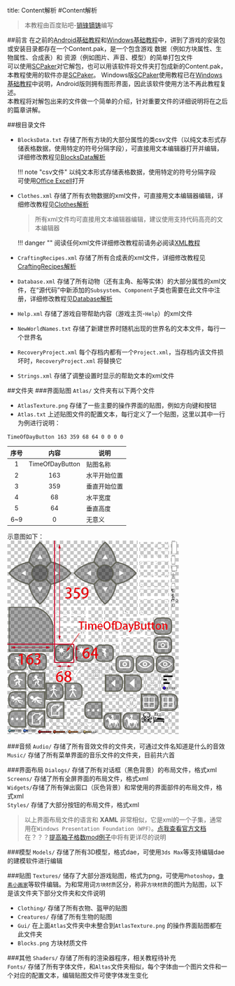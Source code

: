 title: Content解析
#Content解析

>本教程由百度贴吧-<a href="http://tieba.baidu.com/home/main/?un=销锋镝铸" target="_blank">销锋镝铸</a>编写  

##前言
在之前的[Android基础教程][1]和[Windows基础教程][2]中，讲到了游戏的安装包或安装目录都存在一个Content.pak，是一个包含游戏 数据（例如方块属性、生物属性、合成表）和 资源（例如图片、声音、模型）的简单打包文件  
可以使用[SCPaker][3]对它解包，也可以用该软件将文件夹打包成新的Content.pak，本教程使用的软件亦是[SCPaker][3]。  Windows版[SCPaker][3]使用教程已在[Windows基础教程][2]中说明，Android版则拥有图形界面，因此该软件使用方法不再此教程复述。  
本教程将对解包出来的文件做一个简单的介绍，针对重要文件的详细说明将在之后的篇章讲解。

##根目录文件

* `BlocksData.txt` 存储了所有方块的大部分属性的类csv文件（以纯文本形式存储表格数据，使用特定的符号分隔字段），可直接用文本编辑器打开并编辑，详细修改教程见[BlocksData解析][4]
  
    !!! note "csv文件"
        以纯文本形式存储表格数据，使用特定的符号分隔字段  
        可使用<a href="待补充" target="_blank">Office Excell</a>打开
      
* `Clothes.xml` 存储了所有衣物数据的xml文件，可直接用文本编辑器编辑，详细修改教程见[Clothes解析][5]

    >所有xml文件均可直接用文本编辑器编辑，建议使用支持代码高亮的文本编辑器

    !!! danger ""
        阅读任何xml文件详细修改教程前请务必阅读[XML教程][6]

* `CraftingRecipes.xml` 存储了所有合成表的xml文件，详细修改教程见[CraftingRecipes解析][7]
* `Database.xml` 存储了所有动物（还有主角、船等实体）的大部分属性的xml文件，在“源代码”中新添加的`Subsystem`、`Component`子类也需要在此文件中注册，详细修改教程见[Database解析][8]
* `Help.xml` 存储了游戏自带帮助内容（游戏主页-`Help`）的xml文件
* `NewWorldNames.txt` 存储了新建世界时随机出现的世界名的文本文件，每行一个世界名
* `RecoveryProject.xml` 每个存档内都有一个`Project.xml`，当存档内该文件损坏时，`RecoveryProject.xml` 将替换它
* `Strings.xml` 存储了调整设置时显示的帮助文本的xml文件

##文件夹
###界面贴图
`Atlas/` 文件夹有以下两个文件

* `AtlasTexture.png` 存储了一些主要的操作界面的贴图，例如方向键和按钮
* `Atlas.txt` 上述贴图文件的配置文本，每行定义了一个贴图，这里以其中一行为例进行说明：

```
TimeOfDayButton 163 359 68 64 0 0 0 0
```

| 序号 | 内容 | 说明 | 
| :-: | :-: | - | 
| 1 | TimeOfDayButton | 贴图名称 |
| 2 | 163 | 水平开始位置 |
| 3 | 359 | 垂直开始位置 |
| 4 | 68 | 水平宽度 |
| 5 | 64 | 垂直高度 |
| 6~9 | 0 | 无意义 |

示意图如下：  
![Atlas示意图](../saiming/content_1.png)

###音频
`Audio/` 存储了所有音效文件的文件夹，可通过文件名知道是什么的音效  
`Music/` 存储了所有菜单界面的音乐文件的文件夹，目前共六首

###界面布局
`Dialogs/` 存储了所有对话框（黑色背景）的布局文件，格式xml  
`Screens/` 存储了所有全屏界面的布局文件，格式xml  
`Widgets/`存储了所有弹出窗口（灰色背景）和常使用的界面部件的布局文件，格式xml  
`Styles/` 存储了大部分按钮的布局文件，格式xml  
>以上界面布局文件的语言和 **XAML** 非常相似，它是xml的一个子集，通常用在`Windows Presentation Foundation（WPF）`。<a href="https://docs.microsoft.com/zh-cn/dotnet/framework/wpf/advanced/xaml-syntax-in-detail" target="_blank">点我查看官方文档</a>  
在？？？[提高箱子格数mod例子][9]中将有更详尽的说明

###模型
`Models/` 存储了所有3D模型，格式dae，可使用`3ds Max`等支持编辑dae的建模软件进行编辑

###贴图
`Textures/` 储存了大部分游戏贴图，格式为png，可使用`Photoshop`，[`像素小画家`][10]等软件编辑。为和常用词`方块材质`区分，称非`方块材质`的图片为贴图，以下是该文件夹下部分文件夹和文件说明

* `Clothing/` 存储了所有衣物、盔甲的贴图
* `Creatures/` 存储了所有生物的贴图
* `Gui/` 在上面`Atlas`文件夹中未整合到`AtlasTexture.png` 的操作界面贴图都在此文件夹
* `Blocks.png` 方块材质文件

###其他
`Shaders/` 存储了所有的渲染器程序，相关教程待补充  
`Fonts/` 存储了所有字体文件，和`Altas`文件夹相似，每个字体由一个图片文件和一个对应的配置文本，编辑贴图文件可使字体发生变化


[1]: android_tutorial.md
[2]: windows_tutorial.md
[3]: resources.md#apk
[4]: blocksdata_tutorial.md
[5]: clothes_tutorial.md
[6]: xml_tutorial.md
[7]: craftingrecipes_tutorial.md
[8]: database_tutorial.md
[9]: 界面教程待补充
[10]: resources.md#_7